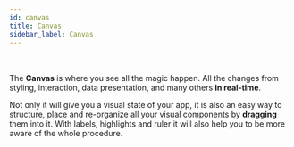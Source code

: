 ```yaml
---
id: canvas
title: Canvas
sidebar_label: Canvas
---
```

<br><br>
The __Canvas__ is where you see all the magic happen. All the changes from styling, interaction, data presentation, and many others __in real-time__. 

Not only it will give you a visual state of your app, it is also an easy way to structure, place and re-organize all your visual components by __dragging__ them into it. With labels, highlights and ruler it will also help you to be more aware of the whole procedure.
<br><br><br>
